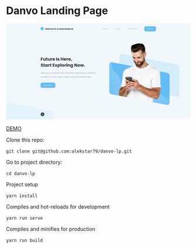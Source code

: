# Danvo Landing Page

![review](assets/review.gif "Danvo Landing Page")

[DEMO](https://alekstar79.github.io/danvo-lp)

Clone this repo:
````shell
git clone git@github.com:alekstar79/danvo-lp.git
````
Go to project directory:
````shell
cd danvo-lp
````
Project setup
````shell
yarn install
````
Compiles and hot-reloads for development
````shell
yarn run serve
````
Compiles and minifies for production
````shell
yarn run build
````
